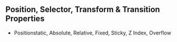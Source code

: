 ## Position, Selector, Transform & Transition Properties
- Positionstatic, Absolute, Relative, Fixed, Sticky, Z Index, Overflow
